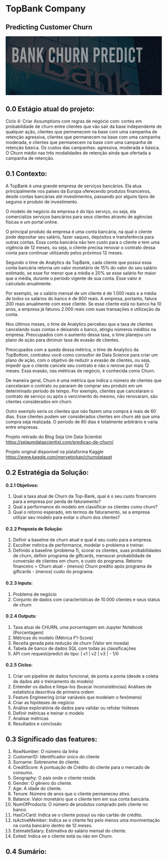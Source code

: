 # TopBank Company
## Predicting Customer Churn
![](images/capa.jpg)

## 0.0 Estágio atual do projeto:
Ciclo 4: Criar Assumptions com regras de negócio com: cortes em probabildiade de churn entre clientes que vão sair da base independente de qualquer ação, clientes que permenecem na base com uma campanha de retenção agressiva, clientes que permanecem na base com uma campanha moderada, e clientes que permanecem na base com uma campanha de retenção básica. Os custos das campanhas: agressiva, moderada e básica. O Churn médio nas três modalidades de retenção ainda que ofertada a campanha de retenção. 

## 0.1 Contexto:
A TopBank é uma grande empresa de serviços bancários. Ela atua principalmente nos países da Europa oferecendo produtos financeiros, desde contas bancárias até investimentos, passando por alguns tipos de seguros e produto de investimento.

O modelo de negócio da empresa é do tipo serviço, ou seja, ela comercializa serviços bancários para seus clientes através de agências físicas e um portal online. 

O principal produto da empresa é uma conta bancária, na qual o cliente pode depositar seu salário, fazer saques, depósitos e transferência para outras contas. Essa conta bancária não tem custo para o cliente e tem uma vigência de 12 meses, ou seja, o cliente precisa renovar o contrato dessa conta para continuar utilizando pelos próximos 12 meses.

Segundo o time de Analytics da TopBank, cada cliente que possui essa conta bancária retorna um valor monetário de 15% do valor do seu salário estimado, se esse for menor que a média e 20% se esse salário for maior que a média, durante o período vigente de sua conta. Esse valor é calculado anualmente. 

Por exemplo, se o salário mensal de um cliente é de 1.000 reais e a média de todos os salários do banco é de 800 reais. A empresa, portanto, fatura 200 reais anualmente com esse cliente. Se esse cliente está no banco há 10 anos, a empresa já faturou 2.000 reais com suas transações e utilização da conta. 

Nos últimos meses, o time de Analytics percebeu que a taxa de clientes cancelando suas contas e deixando o banco, atingiu números inéditos na empresa. Preocupados com o aumento dessa taxa, o time planejou um plano de ação para diminuir taxa de evasão de clientes.

Preocupados com a queda dessa métrica, o time de Analytics da TopBottom, contratou você como consultor de Data Science para criar um plano de ação, com o objetivo de reduzir a evasão de clientes, ou seja, impedir que o cliente cancele seu contrato e não o renove por mais 12 meses. Essa evasão, nas métricas de negócio, é conhecida como Churn.

De maneira geral, Churn é uma métrica que indica o número de clientes que cancelaram o contrato ou pararam de comprar seu produto em um determinado período de tempo. Por exemplo, clientes que cancelaram o contrato de serviço ou após o vencimento do mesmo, não renovaram, são clientes considerados em churn.

Outro exemplo seria os clientes que não fazem uma compra à mais de 60 dias. Esse clientes podem ser considerados clientes em churn até que uma compra seja realizada. O período de 60 dias é totalmente arbitrário e varia entre empresas. 

Projeto retirado do Blog Seja Um Data Scientist
https://sejaumdatascientist.com/predicao-de-churn/

Projeto original disponível na plataforma Kaggle
https://www.kaggle.com/mervetorkan/churndataset

## 0.2 Estratégia da Solução:

#### 0.2.1 Objetivos:
1. Qual a taxa atual de Churn da Top-Bank, qual é o seu custo financeiro para a empresa por perda de faturamento?
2. Qual a performance do modelo em classificar os clientes como churn?
3. Qual o retorno esperado, em termos de faturamento, se a empresa utilizar seu modelo para evitar o churn dos clientes?

#### 0.2.2 Proposta de Solução:
1. Definir a baseline de churn atual e qual é seu custo para a empresa.
2. Escolher métrica de performance, modelar o problema e treinar.
3. Definido a baseline (problema 1), scorar os clientes, suas probabilidades de churn, definir programa de giftcards, mensurar probabilidade de conversão de clientes em churn, e custo do programa. Retorno financeiro = Churn atual - (menos) Churn predito após programa de giftcards - (menos) custo do programa.

#### 0.2.3 Inputs:
1. Problema de negócio
2. Conjunto de dados com características de 10.000 clientes e seus status de churn

#### 0.2.4 Outputs:
1. Taxa atuai de CHURN, uma porcentagem em Jupyter Notebook (Porcentagem)
3. Métricas do modelo (Métrica F1-Score)
3. Receita gerada pela redução de churn (Valor em moeda)
4. Tabela de banco de dados SQL com todas as classificações
5. API com request/predict do tipo: | v1 | v2 | v3 | - 1/0

#### 0.2.5 Ciclos:
1. Criar um pipeline de dados funcional, de ponta a ponta (desde a coleta de dados até o 
    treinamento do modelo)
2. Entender os dados e limpa-los (buscar inconsistências) Análises de estatística
    descritiva de primeira ordem
3. Feature Engineering (criar variáveis que modelam o fenômeno)
4. Criar as hipóteses de negócio
5. Análise exploratória de dados para validar ou refutar hióteses
6. Definir métricas e treinar o modelo
7. Analisar métricas
8. Resultados e conclusão

## 0.3 Significado das features:

1. RowNumber: O número da linha
2. CustomerID: Identificador único do cliente
3. Surname: Sobrenome do cliente.
4. CreditScore: A pontuação de Crédito do cliente para o mercado de consumo.
5. Geography: O país onde o cliente reside.
6. Gender: O gênero do cliente.
7. Age: A idade do cliente.
8. Tenure: Número de anos que o cliente permaneceu ativo.
9. Balance: Valor monetário que o cliente tem em sua conta bancária.
10. NumOfProducts: O número de produtos comprado pelo cliente no banco.
11. HasCrCard: Indica se o cliente possui ou não cartão de crédito.
12. IsActiveMember: Indica se o cliente fez pelo menos uma movimentação na conta bancário dentro de 12 meses.
13. EstimateSalary: Estimativa do salário mensal do cliente.
14. Exited: Indica se o cliente está ou não em Churn.

## 0.4 Sumário:
